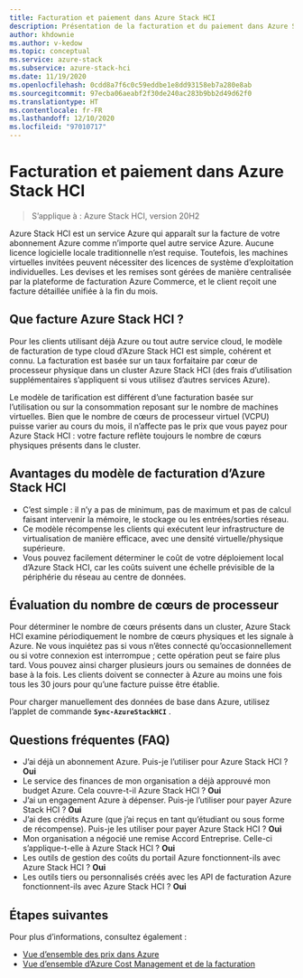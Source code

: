 ```yaml
---
title: Facturation et paiement dans Azure Stack HCI
description: Présentation de la facturation et du paiement dans Azure Stack HCI.
author: khdownie
ms.author: v-kedow
ms.topic: conceptual
ms.service: azure-stack
ms.subservice: azure-stack-hci
ms.date: 11/19/2020
ms.openlocfilehash: 0cdd8a7f6c0c59eddbe1e8dd93158eb7a280e8ab
ms.sourcegitcommit: 97ecba06aeabf2f30de240ac283b9bb2d49d62f0
ms.translationtype: HT
ms.contentlocale: fr-FR
ms.lasthandoff: 12/10/2020
ms.locfileid: "97010717"
---
```

# <a name="azure-stack-hci-billing-and-payment"></a>Facturation et paiement dans Azure Stack HCI

> S’applique à : Azure Stack HCI, version 20H2

Azure Stack HCI est un service Azure qui apparaît sur la facture de votre abonnement Azure comme n’importe quel autre service Azure. Aucune licence logicielle locale traditionnelle n’est requise. Toutefois, les machines virtuelles invitées peuvent nécessiter des licences de système d’exploitation individuelles. Les devises et les remises sont gérées de manière centralisée par la plateforme de facturation Azure Commerce, et le client reçoit une facture détaillée unifiée à la fin du mois.

## <a name="what-does-azure-stack-hci-charge-for"></a>Que facture Azure Stack HCI ?

Pour les clients utilisant déjà Azure ou tout autre service cloud, le modèle de facturation de type cloud d’Azure Stack HCI est simple, cohérent et connu. La facturation est basée sur un taux forfaitaire par cœur de processeur physique dans un cluster Azure Stack HCI (des frais d’utilisation supplémentaires s’appliquent si vous utilisez d’autres services Azure).

Le modèle de tarification est différent d’une facturation basée sur l’utilisation ou sur la consommation reposant sur le nombre de machines virtuelles. Bien que le nombre de cœurs de processeur virtuel (VCPU) puisse varier au cours du mois, il n’affecte pas le prix que vous payez pour Azure Stack HCI : votre facture reflète toujours le nombre de cœurs physiques présents dans le cluster.

## <a name="advantages-of-the-azure-stack-hci-billing-model"></a>Avantages du modèle de facturation d’Azure Stack HCI

- C’est simple : il n’y a pas de minimum, pas de maximum et pas de calcul faisant intervenir la mémoire, le stockage ou les entrées/sorties réseau.
- Ce modèle récompense les clients qui exécutent leur infrastructure de virtualisation de manière efficace, avec une densité virtuelle/physique supérieure.
- Vous pouvez facilement déterminer le coût de votre déploiement local d’Azure Stack HCI, car les coûts suivent une échelle prévisible de la périphérie du réseau au centre de données.

## <a name="how-the-number-of-processor-cores-is-assessed"></a>Évaluation du nombre de cœurs de processeur

Pour déterminer le nombre de cœurs présents dans un cluster, Azure Stack HCI examine périodiquement le nombre de cœurs physiques et les signale à Azure. Ne vous inquiétez pas si vous n’êtes connecté qu’occasionnellement ou si votre connexion est interrompue ; cette opération peut se faire plus tard. Vous pouvez ainsi charger plusieurs jours ou semaines de données de base à la fois. Les clients doivent se connecter à Azure au moins une fois tous les 30 jours pour qu’une facture puisse être établie.

Pour charger manuellement des données de base dans Azure, utilisez l’applet de commande **`Sync-AzureStackHCI`** .

## <a name="faq"></a>Questions fréquentes (FAQ)

- J’ai déjà un abonnement Azure. Puis-je l’utiliser pour Azure Stack HCI ? **Oui**
- Le service des finances de mon organisation a déjà approuvé mon budget Azure. Cela couvre-t-il Azure Stack HCI ? **Oui**
- J’ai un engagement Azure à dépenser. Puis-je l’utiliser pour payer Azure Stack HCI ? **Oui**
- J’ai des crédits Azure (que j’ai reçus en tant qu’étudiant ou sous forme de récompense). Puis-je les utiliser pour payer Azure Stack HCI ? **Oui**
- Mon organisation a négocié une remise Accord Entreprise. Celle-ci s’applique-t-elle à Azure Stack HCI ? **Oui**
- Les outils de gestion des coûts du portail Azure fonctionnent-ils avec Azure Stack HCI ? **Oui**
- Les outils tiers ou personnalisés créés avec les API de facturation Azure fonctionnent-ils avec Azure Stack HCI ? **Oui**

## <a name="next-steps"></a>Étapes suivantes

Pour plus d’informations, consultez également :

- [Vue d’ensemble des prix dans Azure](https://azure.microsoft.com/pricing/)
- [Vue d’ensemble d’Azure Cost Management et de la facturation](/azure/cost-management-billing/cost-management-billing-overview)
